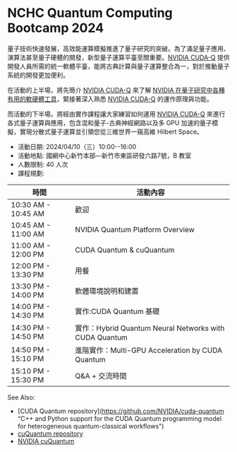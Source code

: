 
# NCHC Quantum Computing Bootcamp 2024

[NVIDIA CUDA-Q]: https://developer.nvidia.com/cuda-q "The high-performance platform for hybrid quantum-classical computing"

量子技術快速發展，高效能運算模擬推進了量子研究的突破。為了滿足量子應用、演算法甚至量子硬體的開發，新型量子運算平臺至關重要。[NVIDIA CUDA-Q] 提供開發人員所需的統一軟體平臺，能將古典計算與量子運算整合為一，對於推動量子系統的開發更加便利。

在活動的上半場，將先簡介 [NVIDIA CUDA-Q] 來了解 [NVIDIA 在量子研究中各種有用的軟硬體工具](https://www.nvidia.com/zh-tw/solutions/quantum-computing/)，緊接著深入熟悉 [NVIDIA CUDA-Q] 的運作原理與功能。

而活動的下半場，將經由實作課程讓大家練習如何運用 [NVIDIA CUDA-Q] 來進行各式量子運算與應用，包含混和量子-古典神經網路以及多 GPU 加速的量子模擬，實現分散式量子運算並引領您從三維世界一窺高維 Hilbert Space。

 -  活動日期: 2024/04/10（三）10:00--16:00
 -  活動地點: 國網中心新竹本部—新竹市東區研發六路7號，B 教室
 -  人數限制: 40 人次
 -  課程規劃: 

| 時間                | 活動內容                                               |
| ------------------- | ------------------------------------------------------ |
| 10:30 AM - 10:45 AM | 歡迎                                                   |
| 10:45 AM - 11:00 AM | NVIDIA Quantum Platform Overview                       |
| 11:00 AM - 12:00 PM | CUDA Quantum & cuQuantum                               |
| 12:00 PM - 13:30 PM | 用餐                                                   |
| 13:30 PM - 14:00 PM | 軟體環境說明和建置                                     |
| 14:00 PM - 14:30 PM | 實作:CUDA Quantum 基礎                                 |
| 14:30 PM - 14:50 PM | 實作：Hybrid Quantum Neural Networks with CUDA Quantum |
| 14:50 PM - 15:10 PM | 進階實作：Multi-GPU Acceleration by CUDA Quantum       |
| 15:10 PM - 15:30 PM | Q&A + 交流時間                                         |

See Also:

 -  [CUDA Quantum repository](https://github.com/NVIDIA/cuda-quantum “C++ and Python support for the CUDA Quantum programming model for heterogeneous quantum-classical workflows")
 -  [cuQuantum repository](https://github.com/NVIDIA/cuQuantum "Home for cuQuantum Python & NVIDIA cuQuantum SDK C++ samples")
 -  [NVIDIA cuQuantum](https://developer.nvidia.com/cuquantum-sdk "An SDK of optimized libraries and tools for accelerating quantum computing workflows")

<!--
  vim: ft=markdown ic wrap noet norl sw=8 ts=8 sts=4:
  -->
